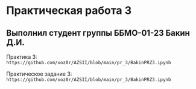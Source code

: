 # Практическая работа 3
## Выполнил студент группы ББМО-01-23 Бакин Д.И.

Практика 3:
```https://github.com/xoz0r/AZSII/blob/main/pr_3/BakinPRZ3.ipynb```

Практическое задание 3:
```https://github.com/xoz0r/AZSII/blob/main/pr_3/BakinPRZ3.ipynb```

